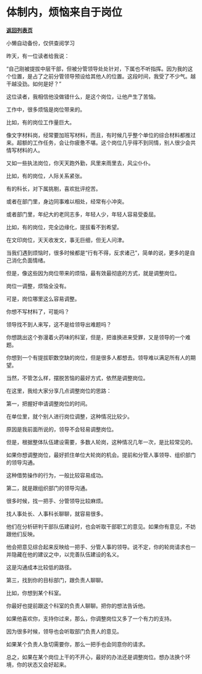 # 体制内，烦恼来自于岗位

[**返回列表页**](/gzh/费曼的小茶馆)

小懒自动备份，仅供查阅学习

昨天，有一位读者给我说：

  

“自己刚被提拔中层干部，但被分管领导处处针对，下属也不听指挥。因为我的这个位置，是占了之前分管领导预设给其他人的位置。这段时间，我受了不少气。越干越没劲。如何是好？”

  

这位读者，我相信他没做错什么，是这个岗位，让他产生了苦恼。

  

工作中，很多烦恼是岗位带来的。

  

比如，有的岗位工作量巨大。

  

像文字材料岗，经常要加班写材料，而且，有时候几乎整个单位的综合材料都推过来。超额的工作任务，会让你疲惫不堪。这个岗位几乎得不到同情，别人很少会共情写材料的人。

  

又如一些执法岗位，你天天跑外勤，风里来雨里去，风尘仆仆。

  

比如，有的岗位，人际关系紧张。

  

有的科长，对下属挑剔，喜欢批评挖苦。

  

或者在部门里，身边同事难以相处，经常有小冲突。

  

或者部门里，年纪大的老同志多，年轻人少，年轻人容易受委屈。

  

比如，有的岗位，完全边缘化，提拔看不到希望。

  

在文印岗位，天天收发文，事无巨细，但无人问津。

  

当我们遇到烦恼时，很多时候都是“行有不得，反求诸己”，简单的说，更多的是自己消化负面情绪。

  

但是，像这些因为岗位带来的烦恼，最有效最彻底的方式，就是调整岗位。

  

岗位一调整，烦恼全没有。

  

可是，岗位哪里这么容易调整。

  

你想不写材料了，可能吗？

  

领导找不到人来写，这不是给领导出难题吗？

  

你想跳出这个弥漫着火药味的科室，但是，把谁换进来受罪，又是领导的一个难题。

  

你想到一个有提拔职数空缺的岗位，但是很多人都想去。领导难以满足所有人的期望。

  

当然，不管怎么样，摆脱苦恼的最好方式，依然是调整岗位。

  

在这里，我给大家分享几点调整岗位的思路：

  

第一，把握好申请调整岗位的时间。

  

在单位里，就个别人进行岗位调整，这种情况比较少。

  

原因是我前面所说的，领导不会轻易调整岗位。

  

但是，根据整体队伍建设需要，多数人轮岗，这种情况几年一次，是比较常见的。

  

如果你想调整岗位，最好抓住单位大轮岗的机会。提前和分管人事领导、组织部门的领导沟通。

  

这种借势操作的行为，一般比较容易成功。

  

第二，就是跟组织部门的领导沟通。

  

很多时候，找一把手、分管领导比较麻烦。

  

找人事处长、人事科长聊聊，就容易很多。

  

他们在分析研判干部队伍建设时，也会听取干部职工的意见。如果你有意见，不妨跟他们反映。

  

他会把意见综合起来反映给一把手、分管人事的领导。说不定，你的轮岗请求也一并隐藏在他的建议之中，以完善队伍建设的名义。

  

这是沟通成本比较低的路径。

  

第三，找到你的目标部门，跟负责人聊聊。

  

比如，你想到某个科室。

  

你最好也提前跟这个科室的负责人聊聊。把你的想法告诉他。

  

如果他喜欢你，支持你过来，那么，你调整岗位又多了一个有力的支持。

  

因为很多时候，领导也会听取部门负责人的意见。

  

如果某个负责人急切需要你，那么一把手也会同意你的请求。

  

总之，如果在某个岗位上干的不开心，最好的办法还是调整岗位。想办法换个环境，你的状态又会好起来。

